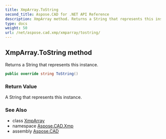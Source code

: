 ```yaml
---
title: XmpArray.ToString
second_title: Aspose.CAD for .NET API Reference
description: XmpArray method. Returns a String that represents this instance
type: docs
weight: 50
url: /net/aspose.cad.xmp/xmparray/tostring/
---
```

## XmpArray.ToString method

Returns a String that represents this instance.

```csharp
public override string ToString()
```

### Return Value

A String that represents this instance.

### See Also

* class [XmpArray](../)
* namespace [Aspose.CAD.Xmp](../../../aspose.cad.xmp/)
* assembly [Aspose.CAD](../../../)


